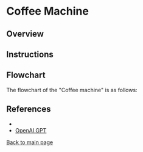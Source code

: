 # Coffee Machine

## Overview


## Instructions


## Flowchart
The flowchart of the "Coffee machine" is as follows: 

## References
- 
- [OpenAI GPT](https://www.openai.com/)

[Back to main page](https://github.com/ErkanHatipoglu/100-days-of-code)